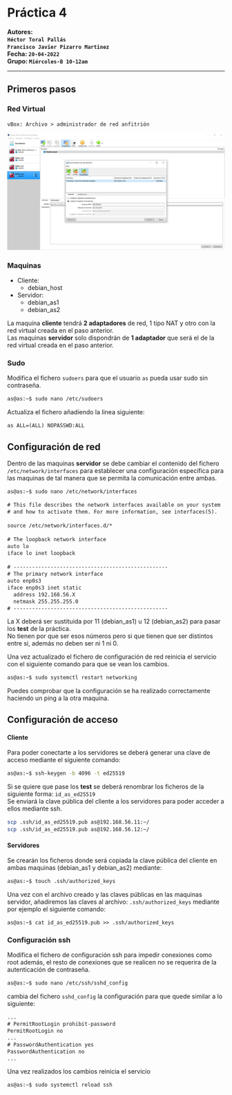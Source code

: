 # Práctica 4
**Autores:**
<br>**`Héctor Toral Pallás`**
<br>**`Francisco Javier Pizarro Martinez`** <br>
**Fecha: `20-04-2022`** <br>
**Grupo: `Miércoles-B 10-12am`**

---

## Primeros pasos

### Red Virtual 
```
vBox: Archivo > administrador de red anfitrión
```

![red virtual](https://github.com/Hec7or-Uni/adsis-pr-4/blob/main/assets/redVirtual.jpg)

### Maquinas

- Cliente:
  - debian_host
- Servidor:
  - debian_as1
  - debian_as2

La maquina **cliente** tendrá **2 adaptadores** de red, 1 tipo NAT y otro con la red virtual creada en el paso anterior.<br>
Las maquinas **servidor** solo dispondrán de **1 adaptador** que será el de la red virtual creada en el paso anterior.

### Sudo

Modifica el fichero `sudoers` para que el usuario `as` pueda usar sudo sin contraseña.
```sh
as@as:~$ sudo nano /etc/sudoers
```
Actualiza el fichero añadiendo la linea siguiente:
```
as ALL=(ALL) NOPASSWD:ALL
```

## Configuración de red
Dentro de las maquinas **servidor** se debe cambiar el contenido del fichero `/etc/network/interfaces` para establecer una configuración especifica para las maquinas de tal manera que se permita la comunicación entre ambas.

```sh
as@as:~$ sudo nano /etc/network/interfaces
```

```
# This file describes the network interfaces available on your system
# and how to activate them. For more information, see interfaces(5).

source /etc/network/interfaces.d/*

# The loopback network interface
auto lo
iface lo inet loopback

# --------------------------------------------------
# The primary network interface
auto enp0s3 
iface enp0s3 inet static 
  address 192.168.56.X
  netmask 255.255.255.0
# --------------------------------------------------
```

La X deberá ser sustituida por 11 (debian_as1) u 12 (debian_as2) para pasar los **test** de la práctica. <br>
No tienen por que ser esos números pero si que tienen que ser distintos entre si, además no deben ser ni 1 ni 0.

Una vez actualizado el fichero de configuración de red reinicia el servicio con el siguiente comando para que se vean los cambios.

```sh
as@as:~$ sudo systemctl restart networking
```

Puedes comprobar que la configuración se ha realizado correctamente haciendo un ping a la otra maquina.

## Configuración de acceso

#### Cliente

Para poder conectarte a los servidores se deberá generar una clave de acceso mediante el siguiente comando:

```sh
as@as:~$ ssh-keygen -b 4096 -t ed25519
```

Si se quiere que pase los **test** se deberá renombrar los ficheros de la siguiente forma: `id_as_ed25519` <br>
Se enviará la clave pública del cliente a los servidores para poder acceder a ellos mediante ssh.
```sh
scp .ssh/id_as_ed25519.pub as@192.168.56.11:~/ 
scp .ssh/id_as_ed25519.pub as@192.168.56.12:~/
```

#### Servidores

Se crearán los ficheros donde será copiada la clave pública del cliente en ambas maquinas (debian_as1 y debian_as2) mediante:

```sh
as@as:~$ touch .ssh/authorized_keys
```

Una vez con el archivo creado y las claves públicas en las maquinas servidor, añadiremos las claves al archivo: `.ssh/authorized_keys` mediante por ejemplo el siguiente comando:

```
as@as:~$ cat id_as_ed25519.pub >> .ssh/authorized_keys
```

### Configuración ssh

Modifica el fichero de configuración ssh para impedir conexiones como root además, el resto de conexiones que se realicen no se requerira de la autenticación de contraseña.
```sh
as@as:~$ sudo nano /etc/ssh/sshd_config
```

cambia del fichero `sshd_config` la configuración para que quede similar a lo siguiente:
```
...
# PermitRootLogin prohibit-password
PermitRootLogin no
...
# PasswordAuthentication yes
PasswordAuthentication no
...
```

Una vez realizados los cambios reinicia el servicio
```sh
as@as:~$ sudo systemctl reload ssh
```
